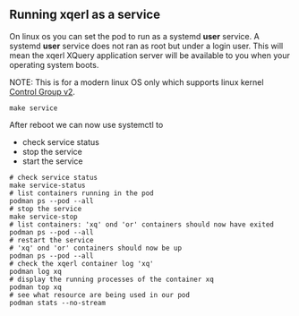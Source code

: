 ## Running xqerl as a service

On linux os you can set the pod to run as a systemd **user** service.
A systemd **user** service does not ran as root but under a login user.
This will mean the xqerl XQuery application server will be available 
to you when your operating system boots.

NOTE: This is for a modern linux OS only which supports linux kernel [Control Group v2](https://www.kernel.org/doc/html/latest/admin-guide/cgroup-v2.html). 

```
make service
```

After reboot we can now use systemctl to 
 - check service status
 - stop the service
 - start the service

```
# check service status
make service-status
# list containers running in the pod
podman ps --pod --all
# stop the service
make service-stop
# list containers: 'xq' ond 'or' containers should now have exited
podman ps --pod --all
# restart the service
# 'xq' ond 'or' containers should now be up
podman ps --pod --all
# check the xqerl container log 'xq'
podman log xq
# display the running processes of the container xq
podman top xq
# see what resource are being used in our pod
podman stats --no-stream
```

